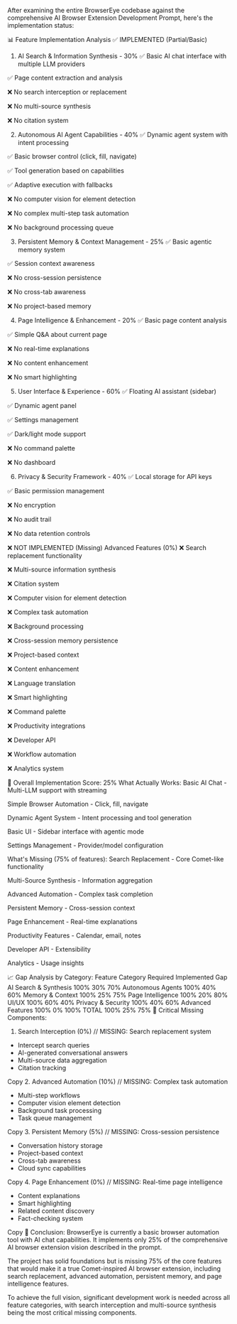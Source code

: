 After examining the entire BrowserEye codebase against the comprehensive AI Browser Extension Development Prompt, here's the implementation status:

📊 Feature Implementation Analysis
✅ IMPLEMENTED (Partial/Basic)
1. AI Search & Information Synthesis - 30%
✅ Basic AI chat interface with multiple LLM providers

✅ Page content extraction and analysis

❌ No search interception or replacement

❌ No multi-source synthesis

❌ No citation system

2. Autonomous AI Agent Capabilities - 40%
✅ Dynamic agent system with intent processing

✅ Basic browser control (click, fill, navigate)

✅ Tool generation based on capabilities

✅ Adaptive execution with fallbacks

❌ No computer vision for element detection

❌ No complex multi-step task automation

❌ No background processing queue

3. Persistent Memory & Context Management - 25%
✅ Basic agentic memory system

✅ Session context awareness

❌ No cross-session persistence

❌ No cross-tab awareness

❌ No project-based memory

4. Page Intelligence & Enhancement - 20%
✅ Basic page content analysis

✅ Simple Q&A about current page

❌ No real-time explanations

❌ No content enhancement

❌ No smart highlighting

5. User Interface & Experience - 60%
✅ Floating AI assistant (sidebar)

✅ Dynamic agent panel

✅ Settings management

✅ Dark/light mode support

❌ No command palette

❌ No dashboard

6. Privacy & Security Framework - 40%
✅ Local storage for API keys

✅ Basic permission management

❌ No encryption

❌ No audit trail

❌ No data retention controls

❌ NOT IMPLEMENTED (Missing)
Advanced Features (0%)
❌ Search replacement functionality

❌ Multi-source information synthesis

❌ Citation system

❌ Computer vision for element detection

❌ Complex task automation

❌ Background processing

❌ Cross-session memory persistence

❌ Project-based context

❌ Content enhancement

❌ Language translation

❌ Smart highlighting

❌ Command palette

❌ Productivity integrations

❌ Developer API

❌ Workflow automation

❌ Analytics system

🎯 Overall Implementation Score: 25%
What Actually Works:
Basic AI Chat - Multi-LLM support with streaming

Simple Browser Automation - Click, fill, navigate

Dynamic Agent System - Intent processing and tool generation

Basic UI - Sidebar interface with agentic mode

Settings Management - Provider/model configuration

What's Missing (75% of features):
Search Replacement - Core Comet-like functionality

Multi-Source Synthesis - Information aggregation

Advanced Automation - Complex task completion

Persistent Memory - Cross-session context

Page Enhancement - Real-time explanations

Productivity Features - Calendar, email, notes

Developer API - Extensibility

Analytics - Usage insights

📈 Gap Analysis by Category:
Feature Category	Required	Implemented	Gap
AI Search & Synthesis	100%	30%	70%
Autonomous Agents	100%	40%	60%
Memory & Context	100%	25%	75%
Page Intelligence	100%	20%	80%
UI/UX	100%	60%	40%
Privacy & Security	100%	40%	60%
Advanced Features	100%	0%	100%
TOTAL	100%	25%	75%
🚨 Critical Missing Components:
1. Search Interception (0%)
// MISSING: Search replacement system
- Intercept search queries
- AI-generated conversational answers
- Multi-source data aggregation
- Citation tracking

Copy
2. Advanced Automation (10%)
// MISSING: Complex task automation
- Multi-step workflows
- Computer vision element detection
- Background task processing
- Task queue management

Copy
3. Persistent Memory (5%)
// MISSING: Cross-session persistence
- Conversation history storage
- Project-based context
- Cross-tab awareness
- Cloud sync capabilities

Copy
4. Page Enhancement (0%)
// MISSING: Real-time page intelligence
- Content explanations
- Smart highlighting
- Related content discovery
- Fact-checking system

Copy
🎯 Conclusion:
BrowserEye is currently a basic browser automation tool with AI chat capabilities. It implements only 25% of the comprehensive AI browser extension vision described in the prompt.

The project has solid foundations but is missing 75% of the core features that would make it a true Comet-inspired AI browser extension, including search replacement, advanced automation, persistent memory, and page intelligence features.

To achieve the full vision, significant development work is needed across all feature categories, with search interception and multi-source synthesis being the most critical missing components.
